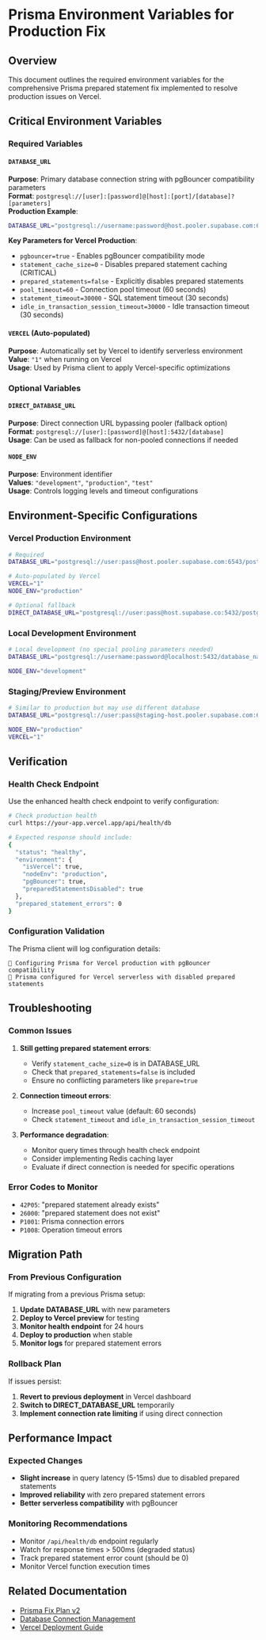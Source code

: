 # Prisma Environment Variables for Production Fix

## Overview

This document outlines the required environment variables for the comprehensive Prisma prepared statement fix implemented to resolve production issues on Vercel.

## Critical Environment Variables

### Required Variables

#### `DATABASE_URL`
**Purpose**: Primary database connection string with pgBouncer compatibility parameters  
**Format**: `postgresql://[user]:[password]@[host]:[port]/[database]?[parameters]`  
**Production Example**: 
```bash
DATABASE_URL="postgresql://username:password@host.pooler.supabase.com:6543/postgres?pgbouncer=true&statement_cache_size=0&prepared_statements=false"
```

**Key Parameters for Vercel Production**:
- `pgbouncer=true` - Enables pgBouncer compatibility mode
- `statement_cache_size=0` - Disables prepared statement caching (CRITICAL)
- `prepared_statements=false` - Explicitly disables prepared statements
- `pool_timeout=60` - Connection pool timeout (60 seconds)
- `statement_timeout=30000` - SQL statement timeout (30 seconds)
- `idle_in_transaction_session_timeout=30000` - Idle transaction timeout (30 seconds)

#### `VERCEL` (Auto-populated)
**Purpose**: Automatically set by Vercel to identify serverless environment  
**Value**: `"1"` when running on Vercel  
**Usage**: Used by Prisma client to apply Vercel-specific optimizations

### Optional Variables

#### `DIRECT_DATABASE_URL`
**Purpose**: Direct connection URL bypassing pooler (fallback option)  
**Format**: `postgresql://[user]:[password]@[host]:5432/[database]`  
**Usage**: Can be used as fallback for non-pooled connections if needed

#### `NODE_ENV`
**Purpose**: Environment identifier  
**Values**: `"development"`, `"production"`, `"test"`  
**Usage**: Controls logging levels and timeout configurations

## Environment-Specific Configurations

### Vercel Production Environment
```bash
# Required
DATABASE_URL="postgresql://user:pass@host.pooler.supabase.com:6543/postgres?pgbouncer=true&statement_cache_size=0&prepared_statements=false&pool_timeout=60&statement_timeout=30000&idle_in_transaction_session_timeout=30000"

# Auto-populated by Vercel
VERCEL="1"
NODE_ENV="production"

# Optional fallback
DIRECT_DATABASE_URL="postgresql://user:pass@host.supabase.co:5432/postgres"
```

### Local Development Environment
```bash
# Local development (no special pooling parameters needed)
DATABASE_URL="postgresql://username:password@localhost:5432/database_name?statement_timeout=60000&idle_in_transaction_session_timeout=60000"

NODE_ENV="development"
```

### Staging/Preview Environment
```bash
# Similar to production but may use different database
DATABASE_URL="postgresql://user:pass@staging-host.pooler.supabase.com:6543/postgres?pgbouncer=true&statement_cache_size=0&prepared_statements=false"

NODE_ENV="production"
VERCEL="1"
```

## Verification

### Health Check Endpoint
Use the enhanced health check endpoint to verify configuration:

```bash
# Check production health
curl https://your-app.vercel.app/api/health/db

# Expected response should include:
{
  "status": "healthy",
  "environment": {
    "isVercel": true,
    "nodeEnv": "production",
    "pgBouncer": true,
    "preparedStatementsDisabled": true
  },
  "prepared_statement_errors": 0
}
```

### Configuration Validation
The Prisma client will log configuration details:

```
🔗 Configuring Prisma for Vercel production with pgBouncer compatibility
🔧 Prisma configured for Vercel serverless with disabled prepared statements
```

## Troubleshooting

### Common Issues

1. **Still getting prepared statement errors**:
   - Verify `statement_cache_size=0` is in DATABASE_URL
   - Check that `prepared_statements=false` is included
   - Ensure no conflicting parameters like `prepare=true`

2. **Connection timeout errors**:
   - Increase `pool_timeout` value (default: 60 seconds)
   - Check `statement_timeout` and `idle_in_transaction_session_timeout`

3. **Performance degradation**:
   - Monitor query times through health check endpoint
   - Consider implementing Redis caching layer
   - Evaluate if direct connection is needed for specific operations

### Error Codes to Monitor

- `42P05`: "prepared statement already exists"
- `26000`: "prepared statement does not exist"  
- `P1001`: Prisma connection errors
- `P1008`: Operation timeout errors

## Migration Path

### From Previous Configuration
If migrating from a previous Prisma setup:

1. **Update DATABASE_URL** with new parameters
2. **Deploy to Vercel preview** for testing
3. **Monitor health endpoint** for 24 hours
4. **Deploy to production** when stable
5. **Monitor logs** for prepared statement errors

### Rollback Plan
If issues persist:

1. **Revert to previous deployment** in Vercel dashboard
2. **Switch to DIRECT_DATABASE_URL** temporarily
3. **Implement connection rate limiting** if using direct connection

## Performance Impact

### Expected Changes
- **Slight increase** in query latency (5-15ms) due to disabled prepared statements
- **Improved reliability** with zero prepared statement errors
- **Better serverless compatibility** with pgBouncer

### Monitoring Recommendations
- Monitor `/api/health/db` endpoint regularly
- Watch for response times > 500ms (degraded status)
- Track prepared statement error count (should be 0)
- Monitor Vercel function execution times

## Related Documentation
- [Prisma Fix Plan v2](./prisma-fix-plan-v2.md)
- [Database Connection Management](../architecture/database-design.md)
- [Vercel Deployment Guide](../deployment/vercel-deployment.md)

